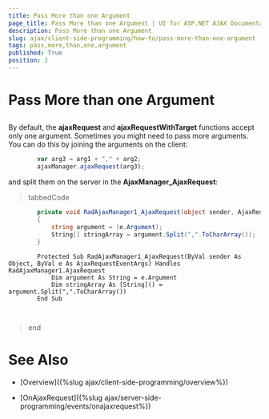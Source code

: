 ```yaml
---
title: Pass More than one Argument
page_title: Pass More than one Argument | UI for ASP.NET AJAX Documentation
description: Pass More than one Argument
slug: ajax/client-side-programming/how-to/pass-more-than-one-argument
tags: pass,more,than,one,argument
published: True
position: 2
---
```


# Pass More than one Argument



## 

By default, the __ajaxRequest__ and __ajaxRequestWithTarget__ functions accept only one argument. Sometimes you might need to pass more arguments. You can do this by joining the arguments on the client:

````JavaScript
	    var arg3 = arg1 + "," + arg2;
	    ajaxManager.ajaxRequest(arg3);
````



and split them on the server in the __AjaxManager_AjaxRequest__:

>tabbedCode

````C#
	    private void RadAjaxManager1_AjaxRequest(object sender, AjaxRequestEventArgs e)
	    {
	        string argument = (e.Argument);
	        String[] stringArray = argument.Split(",".ToCharArray());
	    }			
````



````VB.NET
	    Protected Sub RadAjaxManager1_AjaxRequest(ByVal sender As Object, ByVal e As AjaxRequestEventArgs) Handles RadAjaxManager1.AjaxRequest
	        Dim argument As String = e.Argument
	        Dim stringArray As [String]() = argument.Split(",".ToCharArray())
	    End Sub
	
	
````


>end

# See Also

 * [Overview]({%slug ajax/client-side-programming/overview%})

 * [OnAjaxRequest]({%slug ajax/server-side-programming/events/onajaxrequest%})
